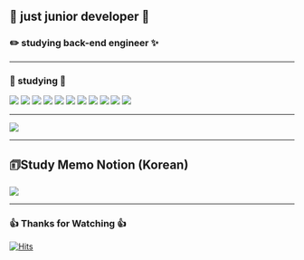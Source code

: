## 🐤 just junior developer 🐤   
### ✏️ studying back-end engineer ✨

---
  
  
### 📝 studying 📝  
<div>
  <img src="https://img.shields.io/badge/C-A8B9CC?style=flat-square&logo=C&logoColor=black"/> 
  <img src="https://img.shields.io/badge/C++-00599C?style=flat-square&logo=cplusplus&logoColor=white"/>  
  <img src="https://img.shields.io/badge/JAVA-F80000?style=flat-square&logo=Oracle&logoColor=white"/>  
  <img src="https://img.shields.io/badge/Python-3776AB?style=flat-square&logo=Python&logoColor=white"/>  
  <img src="https://img.shields.io/badge/JAVA Script-F7DF1E?style=flat-square&logo=JavaScript&logoColor=black"/> 
  <img src="https://img.shields.io/badge/React-61DAFB?style=flat&logo=React&logoColor=white"/>
  <img src="https://img.shields.io/badge/Spring-6DB33F?style=flat-square&logo=Spring&logoColor=white"/>
  <img src="https://img.shields.io/badge/typescript-3178C6?style=flat-square&logo=TypeScript&logoColor=white"/>
  <img src="https://img.shields.io/badge/mysql-4479A1?style=flat-square&logo=MySQL&logoColor=white"/>
  <img src="https://img.shields.io/badge/AmazonAWS-232F3E?style=flat-square&logo=AWS&logoColor=white"/>
  <img src="https://img.shields.io/badge/docker-2496ED?style=flat-square&logo=Docker&logoColor=white"/>
</div>

---

<div>
  <img src="https://github-readme-stats.vercel.app/api/top-langs/?username=hh-0704&layout=compact"/>
</div>

---
## 🗊Study Memo Notion (Korean)
<a href="https://develop-hh.notion.site/hh-0704-Develop-a6bb8c049c5d4d819ec3c79ea2e980d7" target="_blank"><img src="https://img.shields.io/badge/Notion-000000?style=flat-square&logo=Notion&logoColor=white"/></a>

---

### 👍 Thanks for Watching 👍


[![Hits](https://hits.seeyoufarm.com/api/count/incr/badge.svg?url=https%3A%2F%2Fgithub.com%2Fhh-0704&count_bg=%23C83D3D&title_bg=%23000000&icon=github.svg&icon_color=%23E7E7E7&title=hits&edge_flat=false)](https://hits.seeyoufarm.com)
